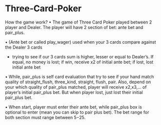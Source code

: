 # Three-Card-Poker

How the game work?
• The game of Three Card Poker played between 2 player and Dealer. The player will have 2
section of bet: ante bet and pair_plus.

• (Ante bet or called play_wager) used when your 3 cards compare against the Dealer 3 cards
- trying to see if our 3 cards sum is higher, lesser or equal to Dealer’s. If equal, no money is
lost; if win, receive x2 of initial ante bet; if lost, lost initial ante bet

• While, pair_plus is self card evaluation that try to see if your hand match quality of
straight_flush, three_kind, straight, flush, pair. Also, depend on your which quality of
pair_plus matched, player will receive x2,x3,… of player’s initial pair_plus bet. But when
player lost, just lost their initial pair_plus bet.

• When start, player must enter their ante bet, while pair_plus box is optional to enter (mean
you can skip to pair plus bet). The bet range for both section must range between 5$-25$.
